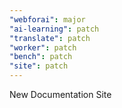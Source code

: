 ```yaml
---
"webforai": major
"ai-learning": patch
"translate": patch
"worker": patch
"bench": patch
"site": patch
---
```


New Documentation Site
